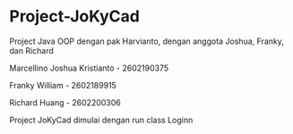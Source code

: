 # Project-JoKyCad
Project Java OOP dengan pak Harvianto, dengan anggota Joshua, Franky, dan Richard

Marcellino Joshua Kristianto - 2602190375

Franky William - 2602189915

Richard Huang - 2602200306

Project JoKyCad dimulai dengan run class Loginn
